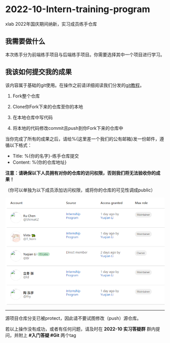 # 2022-10-Intern-training-program

xlab 2022年国庆期间纳新，实习成员练手仓库



## 我需要做什么

本次练手分为前端练手项目与后端练手项目。你需要选择其中一个项目进行学习。

## 我该如何提交我的成果

该内容属于基础的git使用。在操作之前请详细阅读我们分发的[git教程](https://xn4zlkzg4p.feishu.cn/wiki/wikcng1yvT4M86NXbVb0llp9xZd)。

1. Fork整个仓库

2. Clone你Fork下来的仓库至你的本地

3. 在本地仓库中写代码

4. 将本地的代码修改commit且push到你Fork下来的仓库中

当你完成了所有的成果之后，请给%{这里差一个我们的公有邮箱}发一份邮件，遵循以下格式：

- Title: %{你的名字}-练手仓库提交
- Content: %{你的仓库地址}



**注意：请确保以下人员拥有对你的仓库的访问权限，否则我们将无法验收你的成果！**

（你可以单独为以下成员添加访问权限，或将你的仓库的可见性调成public）

<img src="pics/members.png" alt="members" style="zoom: 67%;" />

-----

源项目仓库分支已被protect，因此请不要试图修改（push）源仓库。

若以上操作没有成功，或者有任何问题，请及时在 **2022-10 实习答疑群** 群内提问，并附上 **#入门答疑 #Git**  两个tag
